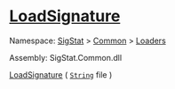 # [LoadSignature](./ImageLoader-100663884.md)

Namespace: [SigStat]() > [Common](./../../README.md) > [Loaders](./../README.md)

Assembly: SigStat.Common.dll

[LoadSignature](./ImageLoader-100663884.md) ( [`String`](https://docs.microsoft.com/en-us/dotnet/api/System.String) file )
